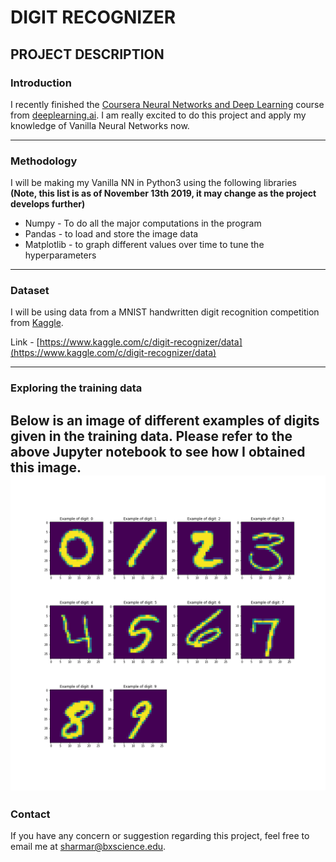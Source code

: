 # DIGIT RECOGNIZER


## PROJECT DESCRIPTION



### Introduction


I recently finished the [Coursera Neural Networks and Deep Learning][1] course from [deeplearning.ai][2]. I am really excited to do this project and apply my knowledge of Vanilla Neural Networks now.

-------

### Methodology


I will be making my Vanilla NN in Python3 using the following libraries      **__(Note, this list is as of November 13th 2019, it may change as the project develops further)__**

* Numpy - To do all the major computations in the program
* Pandas - to load and store the image data
* Matplotlib - to graph different values over time to tune the hyperparameters

-------

### Dataset

I will be using data from a MNIST handwritten digit recognition competition from [Kaggle][3].

Link - [https://www.kaggle.com/c/digit-recognizer/data](https://www.kaggle.com/c/digit-recognizer/data)

-------

### Exploring the training data

Below is an image of different examples of digits given in the training data. Please refer to the above Jupyter notebook to see how I obtained this image.
![Digits from 0-9](digits.png?raw=true "Digits from 0-9")
-------

### Contact

If you have any concern or suggestion regarding this project, feel free to email me at [sharmar@bxscience.edu](sharmar@bxscience.edu).



[1]: https://www.coursera.org/learn/neural-networks-deep-learning/
[2]: https://www.coursera.org/specializations/deep-learning?
[3]: https://www.kaggle.com/
